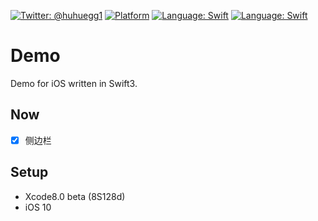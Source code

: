 [![Twitter: @huhuegg1](https://img.shields.io/badge/contact-@huhuegg1-blue.svg?style=flat)](https://twitter.com/huhuegg1)
[![Platform](https://img.shields.io/badge/platform-iOS-lightgrey.svg)](http://cocoadocs.org/docsets/SwiftForms)
[![Language: Swift](https://img.shields.io/badge/lang-Swift-yellow.svg?style=flat)](https://developer.apple.com/swift/)
[![Language: Swift](https://img.shields.io/badge/license-MIT-lightgrey.svg?style=flat)](http://opensource.org/licenses/MIT)

# Demo

Demo for iOS written in Swift3.


## Now

- [x] 侧边栏


## Setup

- Xcode8.0 beta (8S128d)
- iOS 10
